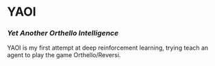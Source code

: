# YAOI
### *Yet Another Orthello Intelligence*

YAOI is my first attempt at deep reinforcement learning, trying teach an agent to play the game Orthello/Reversi. 